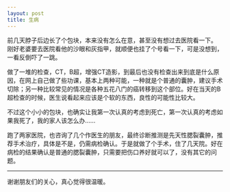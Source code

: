```yaml
---
layout: post
title: 生病
---
```


前几天脖子后边长了个包块，本来没有怎么在意，甚至没有想过去医院看一下。
刚好老婆要去医院看他的沙眼和灰指甲，就顺便也挂了个号看一下，可是没想到，一看反倒吓了一跳。

做了一堆的检查，CT，B超，增强CT造影，到最后也没有检查出来到底是什么原因，在网上自己做了些功课，基本上两种可能，一种就是个普通的囊肿，建议手术切除；另一种比较常见的情况是各种五花八门的癌转移到这个部位。好在当天的B超检查的时候，医生说看起来应该是个软的东西，良性的可能性比较大。

不过这个小小的包块，也确实让我第一次认真的考虑到死亡，第一次认真的考虑如果我死了，我的家人该怎么办……

跑了两家医院，也咨询了几个作医生的朋友，最终诊断推测是先天性腮裂囊肿，推荐手术治疗，具体是不是，仍需病检确认。于是就做了个手术，住了几天院。好在病检的结果确认是普通的腮裂囊肿，只需要把伤口养好就可以了，没有其它的问题。

---

谢谢朋友们的关心，真心觉得很温暖。
